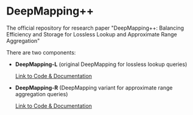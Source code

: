 # DeepMapping++
The official repository for research paper "DeepMapping++: Balancing Efficiency and Storage for Lossless Lookup and Approximate Range Aggregation"

There are two components:

- **DeepMapping-L** (original DeepMapping for lossless lookup queries)
  
  [Link to Code & Documentation](https://github.com/asu-cactus/DeepMapping/tree/2e15701d6cb9fb8ecfb3d5ed2a31778257863f6b)
  
- **DeepMapping-R** (DeepMapping variant for approximate range aggregation queries)
  
  [Link to Code & Documentation](https://github.com/asu-cactus/DeepMappingAQP/tree/a6e85876ab4af508495bbb01df73e2f0bea702d2)
  
  
